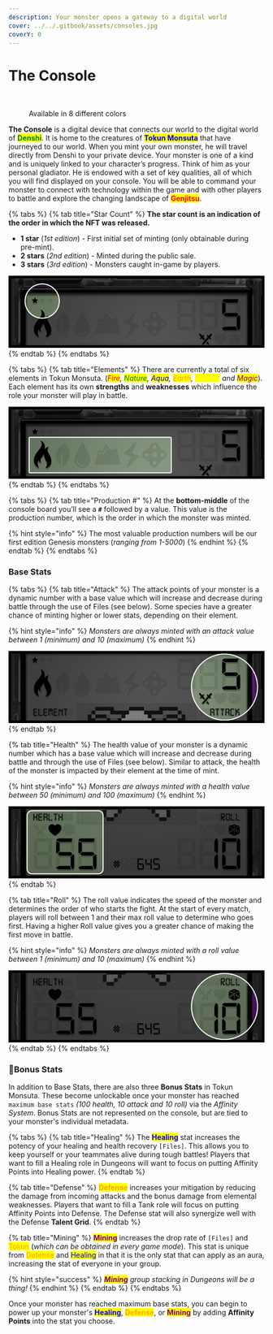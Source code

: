 ```yaml
---
description: Your monster opens a gateway to a digital world
cover: ../../.gitbook/assets/consoles.jpg
coverY: 0
---
```


# The Console

<figure><img src="../../.gitbook/assets/console_best.gif" alt=""><figcaption><p>Available in 8 different colors</p></figcaption></figure>

**The Console** is a digital device that connects our world to the digital world of <mark style="color:green;">**Denshi**</mark>. It is home to the creatures of <mark style="color:blue;">**Tokun Monsuta**</mark> that have journeyed to our world. When you mint your own monster, he will travel directly from Denshi to your private device. Your monster is one of a kind and is uniquely linked to your character’s progress. Think of him as your personal gladiator. He is endowed with a set of key qualities, all of which you will find displayed on your console. You will be able to command your monster to connect with technology within the game and with other players to battle and explore the changing landscape of <mark style="color:red;">**Genjitsu**</mark>.&#x20;

{% tabs %}
{% tab title="Star Count" %}
**The star count is an indication of the order in which the NFT was released.**

* **1 star** (_1st edition_) - First initial set of minting (only obtainable during pre-mint).
* **2 stars** (_2nd edition_) - Minted during the public sale.
* **3 stars** (_3rd edition_) - Monsters caught in-game by players.



![Example of star count indicator](../../.gitbook/assets/console-starcount.png)
{% endtab %}
{% endtabs %}

{% tabs %}
{% tab title="Elements" %}
There are currently a total of six elements in Tokun Monsuta. (_<mark style="color:red;">Fire</mark>, <mark style="color:green;">Nature</mark>, <mark style="color:blue;">Aqua</mark>, <mark style="color:orange;">Earth</mark>, <mark style="color:yellow;">Electric</mark> and <mark style="color:purple;">Magic</mark>_). Each element has its own **strengths** and **weaknesses** which influence the role your monster will play in battle.



![Example of element indicator](../../.gitbook/assets/console-elements.png)
{% endtab %}
{% endtabs %}

{% tabs %}
{% tab title="Production #" %}
At the **bottom-middle** of the console board you’ll see a **`#`** followed by a value. This value is the production number, which is the order in which the monster was minted.

{% hint style="info" %}
The most valuable production numbers will be our first edition Genesis monsters (_ranging from 1-5000_)
{% endhint %}
{% endtab %}
{% endtabs %}

### Base Stats

{% tabs %}
{% tab title="Attack" %}
The attack points of your monster is a dynamic number with a base value which will increase and decrease during battle through the use of Files (see below). Some species have a greater chance of minting higher or lower stats, depending on their element.&#x20;

{% hint style="info" %}
_Monsters are always minted with an attack value between 1 (minimum) and 10 (maximum)_
{% endhint %}

![Example of attack value indicator](../../.gitbook/assets/console-attack.png)
{% endtab %}

{% tab title="Health" %}
The health value of your monster is a dynamic number which has a base value which will increase and decrease during battle and through the use of Files (see below). Similar to attack, the health of the monster is impacted by their element at the time of mint.&#x20;

{% hint style="info" %}
_Monsters are always minted with a health value between 50 (minimum) and 100 (maximum)_
{% endhint %}

![Example of health value indicator](../../.gitbook/assets/console-health.png)
{% endtab %}

{% tab title="Roll" %}
The roll value indicates the speed of the monster and determines the order of who starts the fight. At the start of every match, players will roll between 1 and their max roll value to determine who goes first. Having a higher Roll value gives you a greater chance of making the first move in battle.&#x20;

{% hint style="info" %}
_Monsters are always minted with a roll value between 1 (minimum) and 10 (maximum)_
{% endhint %}

![Example of roll value indicator](../../.gitbook/assets/console-roll.png)
{% endtab %}
{% endtabs %}

### :beginner:**Bonus Stats**

In addition to Base Stats, there are also three **Bonus Stats** in Tokun Monsuta. These become unlockable once your monster has reached `maximum base stats` _(100 health, 10 attack and 10 roll)_ via the _Affinity System_. Bonus Stats are not represented on the console, but are tied to your monster's individual metadata.

{% tabs %}
{% tab title="Healing" %}
The <mark style="color:blue;">**Healing**</mark> stat increases the potency of your healing and health recovery `[Files]`. This allows you to keep yourself or your teammates alive during tough battles! Players that want to fill a Healing role in Dungeons will want to focus on putting Affinity Points into Healing power.
{% endtab %}

{% tab title="Defense" %}
<mark style="color:orange;">**Defense**</mark> increases your mitigation by reducing the damage from incoming attacks and the bonus damage from elemental weaknesses. Players that want to fill a Tank role will focus on putting Affinity Points into Defense. The Defense stat will also synergize well with the Defense **Talent Grid**.
{% endtab %}

{% tab title="Mining" %}
<mark style="color:purple;">**Mining**</mark> increases the drop rate of `[Files]` and <mark style="color:orange;">Tokun</mark> (_which can be obtained in every game mode_). This stat is unique from <mark style="color:orange;">Defense</mark> and <mark style="color:blue;">Healing</mark> in that it is the only stat that can apply as an aura, increasing the stat of everyone in your group.

{% hint style="success" %}
_<mark style="color:purple;">**Mining**</mark>_ _group stacking in Dungeons will be a thing!_
{% endhint %}
{% endtab %}
{% endtabs %}

Once your monster has reached maximum base stats, you can begin to power up your monster's <mark style="color:blue;">**Healing**</mark>, <mark style="color:orange;">**Defense**</mark>, or <mark style="color:purple;">**Mining**</mark> by adding **Affinity Points** into the stat you choose.
